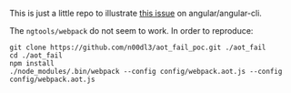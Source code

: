 This is just a little repo to illustrate [this issue](https://github.com/angular/angular-cli/issues/7013) on angular/angular-cli.

The `ngtools/webpack` do not seem to work. In order to reproduce:

```shell
git clone https://github.com/n00dl3/aot_fail_poc.git ./aot_fail
cd ./aot_fail
npm install
./node_modules/.bin/webpack --config config/webpack.aot.js --config config/webpack.aot.js
```